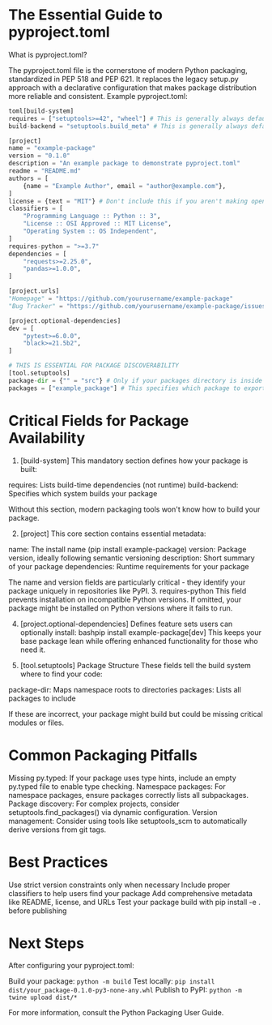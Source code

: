 # The Essential Guide to pyproject.toml

What is pyproject.toml?

The pyproject.toml file is the cornerstone of modern Python packaging, standardized in PEP 518 and PEP 621. It replaces the legacy setup.py approach with a declarative configuration that makes package distribution more reliable and consistent.
Example pyproject.toml:

```python
toml[build-system]
requires = ["setuptools>=42", "wheel"] # This is generally always default and required
build-backend = "setuptools.build_meta" # This is generally always default and required

[project]
name = "example-package"
version = "0.1.0"
description = "An example package to demonstrate pyproject.toml"
readme = "README.md"
authors = [
    {name = "Example Author", email = "author@example.com"},
]
license = {text = "MIT"} # Don't include this if you aren't making open source software
classifiers = [
    "Programming Language :: Python :: 3",
    "License :: OSI Approved :: MIT License",
    "Operating System :: OS Independent",
]
requires-python = ">=3.7"
dependencies = [
    "requests>=2.25.0",
    "pandas>=1.0.0",
]

[project.urls]
"Homepage" = "https://github.com/yourusername/example-package"
"Bug Tracker" = "https://github.com/yourusername/example-package/issues"

[project.optional-dependencies]
dev = [
    "pytest>=6.0.0",
    "black>=21.5b2",
]

# THIS IS ESSENTIAL FOR PACKAGE DISCOVERABILITY
[tool.setuptools]
package-dir = {"" = "src"} # Only if your packages directory is inside of source. "" = "src" sets the root directory for packages to "src"
packages = ["example_package"] # This specifies which package to export and make available during installation.
```

# Critical Fields for Package Availability

1. [build-system]
This mandatory section defines how your package is built:

requires: Lists build-time dependencies (not runtime)
build-backend: Specifies which system builds your package

Without this section, modern packaging tools won't know how to build your package.

2. [project]
This core section contains essential metadata:

name: The install name (pip install example-package)
version: Package version, ideally following semantic versioning
description: Short summary of your package
dependencies: Runtime requirements for your package

The name and version fields are particularly critical - they identify your package uniquely in repositories like PyPI.
3. requires-python
This field prevents installation on incompatible Python versions. If omitted, your package might be installed on Python versions where it fails to run.

4. [project.optional-dependencies]
Defines feature sets users can optionally install:
bashpip install example-package[dev]
This keeps your base package lean while offering enhanced functionality for those who need it.

5. [tool.setuptools] Package Structure
These fields tell the build system where to find your code:

package-dir: Maps namespace roots to directories
packages: Lists all packages to include

If these are incorrect, your package might build but could be missing critical modules or files.

# Common Packaging Pitfalls

Missing py.typed: If your package uses type hints, include an empty py.typed file to enable type checking.
Namespace packages: For namespace packages, ensure packages correctly lists all subpackages.
Package discovery: For complex projects, consider setuptools.find_packages() via dynamic configuration.
Version management: Consider using tools like setuptools_scm to automatically derive versions from git tags.

# Best Practices

Use strict version constraints only when necessary
Include proper classifiers to help users find your package
Add comprehensive metadata like README, license, and URLs
Test your package build with pip install -e . before publishing

# Next Steps

After configuring your pyproject.toml:

Build your package: `python -m build`
Test locally: `pip install dist/your_package-0.1.0-py3-none-any.whl`
Publish to PyPI: `python -m twine upload dist/*`

For more information, consult the Python Packaging User Guide.
